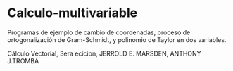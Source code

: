 # Calculo-multivariable

Programas de ejemplo de cambio de coordenadas, proceso de ortogonalización de Gram-Schmidt, y polinomio de Taylor en dos variables.

Cálculo Vectorial, 3era ecicion, JERROLD E. MARSDEN, ANTHONY J.TROMBA
